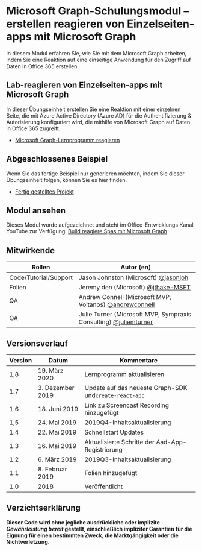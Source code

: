 # <a name="microsoft-graph-training-module---build-react-single-page-apps-with-microsoft-graph"></a>Microsoft Graph-Schulungsmodul – erstellen reagieren von Einzelseiten-apps mit Microsoft Graph

In diesem Modul erfahren Sie, wie Sie mit dem Microsoft Graph arbeiten, indem Sie eine Reaktion auf eine einseitige Anwendung für den Zugriff auf Daten in Office 365 erstellen.

## <a name="lab---react-single-page-apps-with-the-microsoft-graph"></a>Lab-reagieren von Einzelseiten-apps mit Microsoft Graph

In dieser Übungseinheit erstellen Sie eine Reaktion mit einer einzelnen Seite, die mit Azure Active Directory (Azure AD) für die Authentifizierung & Autorisierung konfiguriert wird, die mithilfe von Microsoft Graph auf Daten in Office 365 zugreift.

- [Microsoft Graph-Lernprogramm reagieren](https://docs.microsoft.com/graph/training/react-tutorial)

## <a name="completed-sample"></a>Abgeschlossenes Beispiel

Wenn Sie das fertige Beispiel nur generieren möchten, indem Sie dieser Übungseinheit folgen, können Sie es hier finden.

- [Fertig gestelltes Projekt](demo)

## <a name="watch-the-module"></a>Modul ansehen

Dieses Modul wurde aufgezeichnet und steht im Office-Entwicklungs Kanal YouTube zur Verfügung: [Build reagiere Spas mit Microsoft Graph](https://youtu.be/IghiKqly-HY)

## <a name="contributors"></a>Mitwirkende

|           Rollen           |                                           Autor (en)                                           |
| ------------------------- | --------------------------------------------------------------------------------------------- |
| Code/Tutorial/Support | Jason Johnston (Microsoft) [@jasonjoh](//github.com/jasonjoh)                                 |
| Folien                    | Jeremy den (Microsoft) [@jthake-MSFT](//github.com/jthake-msft)                             |
| QA                        | Andrew Connell (Microsoft MVP, Voitanos) [@andrewconnell](//github.com/andrewconnell)         |
| QA                        | Julie Turner (Microsoft MVP, Sympraxis Consulting) [@juliemturner](//github.com/juliemturner) |

## <a name="version-history"></a>Versionsverlauf

| Version |       Datum       |              Kommentare              |
| ------- | ---------------- | ---------------------------------- |
| 1,8     | 19. März 2020   | Lernprogramm aktualisieren                   |
| 1.7     | 3. Dezember 2019 | Update auf das neueste Graph-SDK und`create-react-app` |
| 1.6     | 18. Juni 2019    | Link zu Screencast Recording hinzugefügt |
| 1,5     | 24. Mai 2019     | 2019Q4-Inhaltsaktualisierung             |
| 1.4     | 22. Mai 2019     | Schnellstart Updates                 |
| 1.3     | 16. Mai 2019     | Aktualisierte Schritte der Aad-App-Registrierung |
| 1.2     | 6. März 2019    | 2019Q3-Inhaltsaktualisierung             |
| 1.1     | 8. Februar 2019 | Folien hinzugefügt                       |
| 1.0     | 2018             | Veröffentlicht                          |

## <a name="disclaimer"></a>Verzichtserklärung

**Dieser Code wird ohne jegliche ausdrückliche oder implizite *Gewährleistung bereit* gestellt, einschließlich impliziter Garantien für die Eignung für einen bestimmten Zweck, die Marktgängigkeit oder die Nichtverletzung.**
